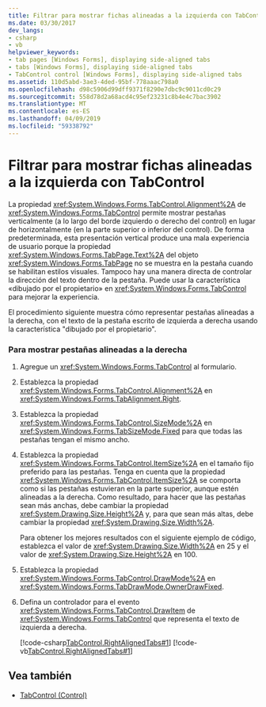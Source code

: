 ```yaml
---
title: Filtrar para mostrar fichas alineadas a la izquierda con TabControl
ms.date: 03/30/2017
dev_langs:
- csharp
- vb
helpviewer_keywords:
- tab pages [Windows Forms], displaying side-aligned tabs
- tabs [Windows Forms], displaying side-aligned tabs
- TabControl control [Windows Forms], displaying side-aligned tabs
ms.assetid: 110d5abd-3ae3-4ded-95bf-778aaac798a0
ms.openlocfilehash: d98c5906d99dff9371f8290e7dbc9c9011cd0c29
ms.sourcegitcommit: 558d78d2a68acd4c95ef23231c8b4e4c7bac3902
ms.translationtype: MT
ms.contentlocale: es-ES
ms.lasthandoff: 04/09/2019
ms.locfileid: "59338792"
---
```

# <a name="how-to-display-side-aligned-tabs-with-tabcontrol"></a>Filtrar para mostrar fichas alineadas a la izquierda con TabControl
La propiedad <xref:System.Windows.Forms.TabControl.Alignment%2A> de <xref:System.Windows.Forms.TabControl> permite mostrar pestañas verticalmente (a lo largo del borde izquierdo o derecho del control) en lugar de horizontalmente (en la parte superior o inferior del control). De forma predeterminada, esta presentación vertical produce una mala experiencia de usuario porque la propiedad <xref:System.Windows.Forms.TabPage.Text%2A> del objeto <xref:System.Windows.Forms.TabPage> no se muestra en la pestaña cuando se habilitan estilos visuales. Tampoco hay una manera directa de controlar la dirección del texto dentro de la pestaña. Puede usar la característica «dibujado por el propietario» en <xref:System.Windows.Forms.TabControl> para mejorar la experiencia.  
  
 El procedimiento siguiente muestra cómo representar pestañas alineadas a la derecha, con el texto de la pestaña escrito de izquierda a derecha usando la característica "dibujado por el propietario".  
  
### <a name="to-display-right-aligned-tabs"></a>Para mostrar pestañas alineadas a la derecha  
  
1. Agregue un <xref:System.Windows.Forms.TabControl> al formulario.  
  
2. Establezca la propiedad <xref:System.Windows.Forms.TabControl.Alignment%2A> en <xref:System.Windows.Forms.TabAlignment.Right>.  
  
3. Establezca la propiedad <xref:System.Windows.Forms.TabControl.SizeMode%2A> en <xref:System.Windows.Forms.TabSizeMode.Fixed> para que todas las pestañas tengan el mismo ancho.  
  
4. Establezca la propiedad <xref:System.Windows.Forms.TabControl.ItemSize%2A> en el tamaño fijo preferido para las pestañas. Tenga en cuenta que la propiedad <xref:System.Windows.Forms.TabControl.ItemSize%2A> se comporta como si las pestañas estuvieran en la parte superior, aunque estén alineadas a la derecha. Como resultado, para hacer que las pestañas sean más anchas, debe cambiar la propiedad <xref:System.Drawing.Size.Height%2A> y, para que sean más altas, debe cambiar la propiedad <xref:System.Drawing.Size.Width%2A>.  
  
     Para obtener los mejores resultados con el siguiente ejemplo de código, establezca el valor de <xref:System.Drawing.Size.Width%2A> en 25 y el valor de <xref:System.Drawing.Size.Height%2A> en 100.  
  
5. Establezca la propiedad <xref:System.Windows.Forms.TabControl.DrawMode%2A> en <xref:System.Windows.Forms.TabDrawMode.OwnerDrawFixed>.  
  
6. Defina un controlador para el evento <xref:System.Windows.Forms.TabControl.DrawItem> de <xref:System.Windows.Forms.TabControl> que representa el texto de izquierda a derecha.  
  
     [!code-csharp[TabControl.RightAlignedTabs#1](~/samples/snippets/csharp/VS_Snippets_Winforms/TabControl.RightAlignedTabs/CS/Form1.cs#1)]
     [!code-vb[TabControl.RightAlignedTabs#1](~/samples/snippets/visualbasic/VS_Snippets_Winforms/TabControl.RightAlignedTabs/VB/Form1.vb#1)]  
  
## <a name="see-also"></a>Vea también

- [TabControl (Control)](tabcontrol-control-windows-forms.md)
